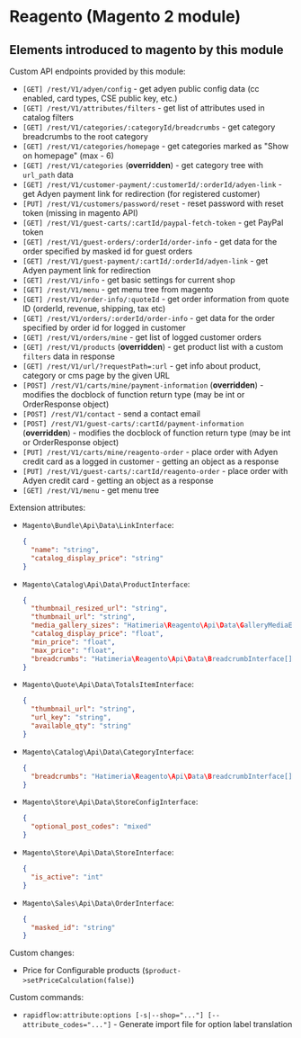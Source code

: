# Reagento (Magento 2 module)

## Elements introduced to magento by this module

Custom API endpoints provided by this module:

- `[GET] /rest/V1/adyen/config` - get adyen public config data (cc enabled, card types, CSE public key, etc.)
- `[GET] /rest/V1/attributes/filters` - get list of attributes used in catalog filters 
- `[GET] /rest/V1/categories/:categoryId/breadcrumbs` - get category breadcrumbs to the root category
- `[GET] /rest/V1/categories/homepage` - get categories marked as "Show on homepage" (max - 6)
- `[GET] /rest/V1/categories` (**overridden**) - get category tree with `url_path` data
- `[GET] /rest/V1/customer-payment/:customerId/:orderId/adyen-link` - get Adyen payment link for redirection (for registered customer)
- `[PUT] /rest/V1/customers/password/reset` - reset password with reset token (missing in magento API)
- `[GET] /rest/V1/guest-carts/:cartId/paypal-fetch-token` - get PayPal token
- `[GET] /rest/V1/guest-orders/:orderId/order-info` - get data for the order specified by masked id for guest orders
- `[GET] /rest/V1/guest-payment/:cartId/:orderId/adyen-link` - get Adyen payment link for redirection
- `[GET] /rest/V1/info` - get basic settings for current shop
- `[GET] /rest/V1/menu` - get menu tree from magento
- `[GET] /rest/V1/order-info/:quoteId` - get order information from quote ID (orderId, revenue, shipping, tax etc)
- `[GET] /rest/V1/orders/:orderId/order-info` - get data for the order specified by order id for logged in customer
- `[GET] /rest/V1/orders/mine` - get list of logged customer orders
- `[GET] /rest/V1/products` (**overridden**) - get product list with a custom `filters` data in response
- `[GET] /rest/V1/url/?requestPath=:url` - get info about product, category or cms page by the given URL
- `[POST] /rest/V1/carts/mine/payment-information` (**overridden**) - modifies the docblock of function return type (may be int or OrderResponse object)
- `[POST] /rest/V1/contact` - send a contact email
- `[POST] /rest/V1/guest-carts/:cartId/payment-information` (**overridden**) - modifies the docblock of function return type (may be int or OrderResponse object)
- `[PUT] /rest/V1/carts/mine/reagento-order` - place order with Adyen credit card as a logged in customer - getting an object as a response
- `[PUT] /rest/V1/guest-carts/:cartId/reagento-order` - place order with Adyen credit card - getting an object as a response
- `[GET] /rest/V1/menu` - get menu tree

Extension attributes:

- `Magento\Bundle\Api\Data\LinkInterface`:
    ```json
    {
      "name": "string",
      "catalog_display_price": "string"
    }
    ```
- `Magento\Catalog\Api\Data\ProductInterface`:
    ```json
    {
      "thumbnail_resized_url": "string",
      "thumbnail_url": "string",
      "media_gallery_sizes": "Hatimeria\Reagento\Api\Data\GalleryMediaEntrySizeInterface[]",
      "catalog_display_price": "float",
      "min_price": "float",
      "max_price": "float",
      "breadcrumbs": "Hatimeria\Reagento\Api\Data\BreadcrumbInterface[]"
    }
    ```
- `Magento\Quote\Api\Data\TotalsItemInterface`:
    ```json
    {
      "thumbnail_url": "string",
      "url_key": "string",
      "available_qty": "string"
    }
    ```
- `Magento\Catalog\Api\Data\CategoryInterface`:
    ```json
    {
      "breadcrumbs": "Hatimeria\Reagento\Api\Data\BreadcrumbInterface[]"
    }
    ```
- `Magento\Store\Api\Data\StoreConfigInterface`:
    ```json
    {
      "optional_post_codes": "mixed"
    }
    ```
- `Magento\Store\Api\Data\StoreInterface`:
    ```json
    {
      "is_active": "int"
    }
    ```
- `Magento\Sales\Api\Data\OrderInterface`:
    ```json
    {
      "masked_id": "string"
    }
    ```

Custom changes:

- Price for Configurable products (`$product->setPriceCalculation(false)`)

Custom commands:

- `rapidflow:attribute:options [-s|--shop="..."] [--attribute_codes="..."]` - Generate import file for option label translation
